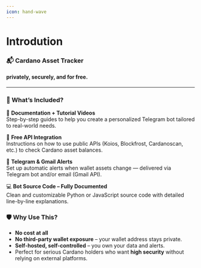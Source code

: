```yaml
---
icon: hand-wave
---
```


# Introdution

### 📬 Cardano Asset Tracker

#### &#x20;privately, securely, and for free.

***

### 🔧 What’s Included?

📄 **Documentation + Tutorial Videos**\
Step-by-step guides to help you create a personalized Telegram bot tailored to real-world needs.

🔗 **Free API Integration**\
Instructions on how to use public APIs (Koios, Blockfrost, Cardanoscan, etc.) to check Cardano asset balances.

💬 **Telegram & Gmail Alerts**\
Set up automatic alerts when wallet assets change — delivered via Telegram bot and/or email (Gmail API).

💻 **Bot Source Code – Fully Documented**\
Clean and customizable Python or JavaScript source code with detailed line-by-line explanations.

### 🛡️ Why Use This?

* **No cost at all**
* **No third-party wallet exposure** – your wallet address stays private.
* **Self-hosted, self-controlled** – you own your data and alerts.
* Perfect for serious Cardano holders who want **high security** without relying on external platforms.

<figure><img src=".gitbook/assets/banner.png" alt=""><figcaption></figcaption></figure>
